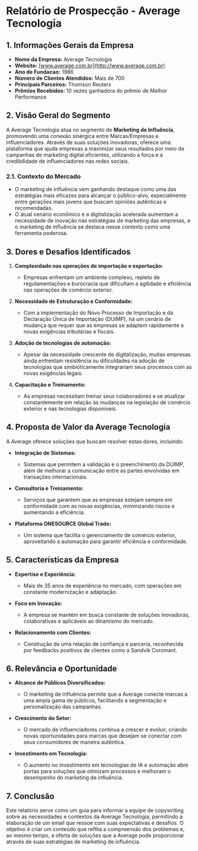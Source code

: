 # Relatório de Prospecção - Average Tecnologia

## 1. Informações Gerais da Empresa

- **Nome da Empresa:** Average Tecnologia
- **Website:** [www.average.com.br](http://www.average.com.br)
- **Ano de Fundacao:** 1986
- **Número de Clientes Atendidos:** Mais de 700
- **Principais Parceiros:** Thomson Reuters
- **Prêmios Recebidos:** 10 vezes ganhadora do prêmio de Melhor Performance

## 2. Visão Geral do Segmento

A Average Tecnologia atua no segmento de **Marketing de Influência**, promovendo uma conexão sinérgica entre Marcas/Empresas e influenciadores. Através de suas soluções inovadoras, oferece uma plataforma que ajuda empresas a maximizar seus resultados por meio de campanhas de marketing digital eficientes, utilizando a força e a credibilidade de influenciadores nas redes sociais.

### 2.1. Contexto do Mercado

- O marketing de influência vem ganhando destaque como uma das estratégias mais eficazes para alcançar o público-alvo, especialmente entre gerações mais jovens que buscam opiniões autênticas e recomendadas.
- O atual cenário econômico e a digitalização acelerada aumentam a necessidade de inovação nas estratégias de marketing das empresas, e o marketing de influência se destaca nesse contexto como uma ferramenta poderosa.

## 3. Dores e Desafios Identificados

1. **Complexidade nas operações de importação e exportação:**
   - Empresas enfrentam um ambiente complexo, repleto de regulamentações e burocracia que dificultam a agilidade e eficiência nas operações de comércio exterior.

2. **Necessidade de Estruturação e Conformidade:**
   - Com a implementação do Novo Processo de Importação e da Declaração Única de Importação (DUIMP), há um cenário de mudança que requer que as empresas se adaptem rapidamente a novas exigências tributárias e fiscais.

3. **Adoção de tecnologias de automação:**
   - Apesar da necessidade crescente de digitalização, muitas empresas ainda enfrentam resistência ou dificuldades na adoção de tecnologias que simbióticamente integrariam seus processos com as novas exigências legais.

4. **Capacitação e Treinamento:**
   - As empresas necessitam treinar seus colaboradores e se atualizar constantemente em relação às mudanças na legislação de comércio exterior e nas tecnologias disponíveis.

## 4. Proposta de Valor da Average Tecnologia

A Average oferece soluções que buscam resolver estas dores, incluindo:

- **Integração de Sistemas:**
  - Sistemas que permitem a validação e o preenchimento da DUIMP, além de melhorar a comunicação entre as partes envolvidas em transações internacionais.

- **Consultoria e Treinamento:**
  - Serviços que garantem que as empresas estejam sempre em conformidade com as novas exigências, minimizando riscos e aumentando a eficiência.

- **Plataforma ONESOURCE Global Trade:**
  - Um sistema que facilita o gerenciamento de comércio exterior, aproveitando a automação para garantir eficiência e conformidade.

## 5. Características da Empresa

- **Expertise e Experiência:**
  - Mais de 35 anos de experiência no mercado, com operações em constante modernização e adaptação.
  
- **Foco em Inovação:**
  - A empresa se mantém em busca constante de soluções inovadoras, colaborativas e aplicáveis ao dinamismo do mercado.

- **Relacionamento com Clientes:**
  - Construção de uma relação de confiança e parceria, reconhecida por feedbacks positivos de clientes como a Sandvik Coromant.

## 6. Relevância e Oportunidade

- **Alcance de Públicos Diversificados:**
  - O marketing de influência permite que a Average conecte marcas a uma ampla gama de públicos, facilitando a segmentação e personalização das campanhas.

- **Crescimento do Setor:**
  - O mercado de influenciadores continua a crescer e evoluir, criando novas oportunidades para marcas que desejam se conectar com seus consumidores de maneira autêntica.

- **Investimento em Tecnologia:**
  - O aumento no investimento em tecnologias de IA e automação abre portas para soluções que otimizam processos e melhoram o desempenho do marketing de influência.

## 7. Conclusão

Este relatório serve como um guia para informar a equipe de copywriting sobre as necessidades e contextos da Average Tecnologia, permitindo a elaboração de um email que ressoe com suas expectativas e desafios. O objetivo é criar um conteúdo que reflita a compreensão dos problemas e, ao mesmo tempo, a oferta de soluções que a Average pode proporcionar através de suas estratégias de marketing de influência.